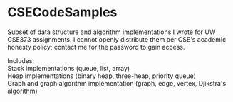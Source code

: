 # CSECodeSamples
Subset of data structure and algorithm implementations I wrote for UW CSE373 assignments. I cannot openly distribute them per CSE's academic honesty policy; contact me for the password to gain access.

Includes:  
Stack implementations (queue, list, array)  
Heap implementations (binary heap, three-heap, priority queue)  
Graph and graph algorithm implementation (graph, edge, vertex, Djikstra's algorithm)  

